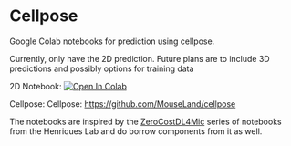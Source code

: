 # Cellpose
Google Colab notebooks for prediction using cellpose.

Currently, only have the 2D prediction. 
Future plans are to include 3D predictions and possibly options for training data

2D Notebook: [![Open In Colab](https://colab.research.google.com/assets/colab-badge.svg)](https://colab.research.google.com/github/pr4deepr/cellpose-colab/blob/main/Cellpose_cell_segmentation_2D_images_v0_1.ipynb)


Cellpose: Cellpose: https://github.com/MouseLand/cellpose

The notebooks are inspired by the [ZeroCostDL4Mic](https://github.com/HenriquesLab/ZeroCostDL4Mic/wiki) series of notebooks from the Henriques Lab and do borrow components from it as well. 

